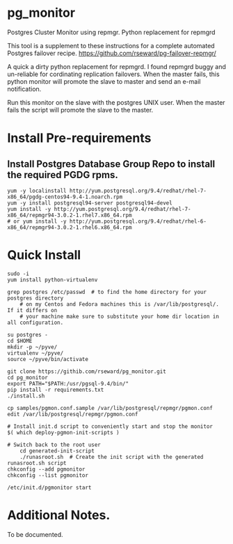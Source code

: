 # pg_monitor
Postgres Cluster Monitor using repmgr. Python replacement for repmgrd

This tool is a supplement to these instructions for a complete automated Postgres failover recipe. https://github.com/rseward/pg-failover-repmgr/

A quick a dirty python replacement for repmgrd. I found repmgrd buggy and un-reliable for cordinating replication
failovers. When the master fails, this python monitor will promote the slave to master and send an e-mail notification.

Run this monitor on the slave with the postgres UNIX user. When the master fails the script will promote the slave to the master.

# Install Pre-requirements

## Install Postgres Database Group Repo to install the required PGDG rpms.

    yum -y localinstall http://yum.postgresql.org/9.4/redhat/rhel-7-x86_64/pgdg-centos94-9.4-1.noarch.rpm
    yum -y install postgresql94-server postgresql94-devel
    yum install -y http://yum.postgresql.org/9.4/redhat/rhel-7-x86_64/repmgr94-3.0.2-1.rhel7.x86_64.rpm
    # or yum install -y http://yum.postgresql.org/9.4/redhat/rhel-6-x86_64/repmgr94-3.0.2-1.rhel6.x86_64.rpm

# Quick Install

    sudo -i
    yum install python-virtualenv

    grep postgres /etc/passwd  # to find the home directory for your postgres directory
		# on my Centos and Fedora machines this is /var/lib/postgresql/. If it differs on
		# your machine make sure to substitute your home dir location in all configuration.

    su postgres -
    cd $HOME
    mkdir -p ~/pyve/
    virtualenv ~/pyve/
    source ~/pyve/bin/activate
    
    git clone https://githib.com/rseward/pg_monitor.git
    cd pg_monitor
    export PATH="$PATH:/usr/pgsql-9.4/bin/"
    pip install -r requirements.txt
    ./install.sh

    cp samples/pgmon.conf.sample /var/lib/postgresql/repmgr/pgmon.conf
    edit /var/lib/postgresql/repmgr/pgmon.conf
    
    # Install init.d script to conveniently start and stop the monitor
    $( which deploy-pgmon-init-scripts )
		
    # Switch back to the root user
		cd generated-init-script
		./runasroot.sh  # Create the init script with the generated runasroot.sh script
    chkconfig --add pgmonitor
    chkconfig --list pgmonitor
    
    /etc/init.d/pgmonitor start

# Additional Notes.

To be documented.

